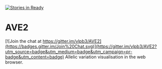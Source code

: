 [![Stories in Ready](https://badge.waffle.io/vlpb3/AVE2.png?label=ready&title=Ready)](https://waffle.io/vlpb3/AVE2)
# AVE2

[![Join the chat at https://gitter.im/vlpb3/AVE2](https://badges.gitter.im/Join%20Chat.svg)](https://gitter.im/vlpb3/AVE2?utm_source=badge&utm_medium=badge&utm_campaign=pr-badge&utm_content=badge)
Allelic variation visualisation in the web browser.
